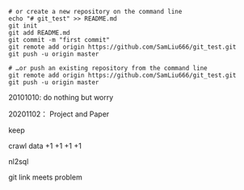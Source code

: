 ```shell
# or create a new repository on the command line
echo "# git_test" >> README.md
git init
git add README.md
git commit -m "first commit"
git remote add origin https://github.com/SamLiu666/git_test.git
git push -u origin master

# …or push an existing repository from the command line
git remote add origin https://github.com/SamLiu666/git_test.git
git push -u origin master
```



20101010: do nothing but worry

20201102： Project and Paper

keep

crawl data +1 +1 +1 +1

nl2sql

git link meets problem
